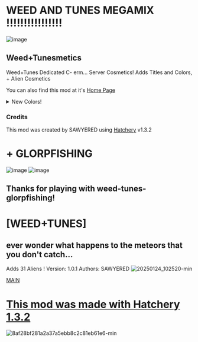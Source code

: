 # WEED AND TUNES MEGAMIX !!!!!!!!!!!!!!!!

![image](https://github.com/user-attachments/assets/24a564ae-0ce1-4615-9d29-20cd31ebd636)


## Weed+Tunesmetics  
Weed+Tunes Dedicated C- erm... Server Cosmetics! Adds Titles and Colors, + Alien Cosmetics  

You can also find this mod at it's [Home Page](https://github.com/SAWYERED/WEBFISHING-WEED-N-TUNES-MODPACK)  
  
<details>
<summary>New Colors!</summary>  

  
| Name | Hex | Type |  
| --- | --- | --- |  
| <span style='color: #7298DA ;'>**Discord Blurple (original)** | #7298DA  | Primay & Secondary  |  
| <span style='color: #5865F2 ;'>**Discord Blurple (new)** | #5865F2  | Primay & Secondary  |  
| <span style='color: #6577E6;'>**Discord Blurple (hybrid)** | #6577E6 | Primay & Secondary  |  
| <span style='color: #00FF00;'>**Razer Green** | #00FF00 | Primay & Secondary  |  
| <span style='color: #FF1B2D ;'>**Opera Red** | #FF1B2D  | Primay & Secondary  |  
| <span style='color: #CCFF00 ;'>**Chartreuse** | #CCFF00  | Primay & Secondary  |  
| <span style='color: #9FC54E;'>**Catfish Green** | #9FC54E | Primay & Secondary  |  
| <span style='color: #437D4D;'>**Gleeb Green** | #437D4D | Primay & Secondary  |  
![8d13795bec6871072bb58d92c9f78849](https://github.com/user-attachments/assets/04e2d05f-e373-4d38-af7b-e8b035b92e88)

</details>  

  
### Credits
This mod was created by SAWYERED using [Hatchery](https://github.com/coolbot100s/Hatchery) v1.3.2

# + GLORPFISHING
![image](https://github.com/user-attachments/assets/e20cb2b7-7b89-4d58-b41a-0f655de60e9b)
![image](https://github.com/user-attachments/assets/71a7fb21-3b18-4d8f-bab8-9c93d6c375c4)


## Thanks for playing with weed-tunes-glorpfishing!

# [WEED+TUNES]

## ever wonder what happens to the meteors that you don't catch...
Adds 31 Aliens !
Version: 1.0.1
Authors: SAWYERED
![20250124_102520-min](https://github.com/user-attachments/assets/104bdf3e-3f76-41a6-908b-d32c766627e4)



[MAIN](https://github.com/SAWYERED/WEBFISHING-WEED-N-TUNES-MODPACK)



# [This mod was made with Hatchery 1.3.2](https://github.com/coolbot100s/Hatchery)

![8af28bf281a2a37a5ebb8c2c81eb61e6-min](https://github.com/user-attachments/assets/e1d10639-27de-4299-9a91-e1667ca3918d)

